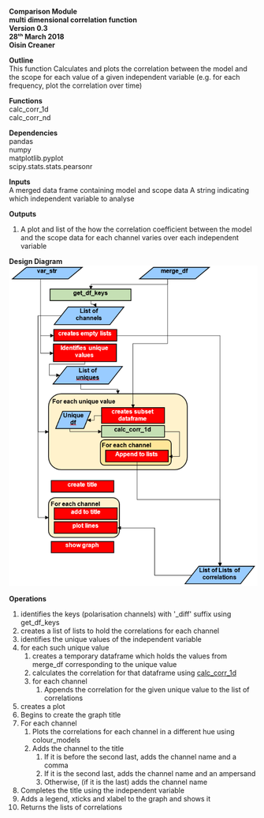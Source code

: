 **Comparison Module \
multi dimensional correlation function\
Version 0.3\
28ᵗʰ March 2018\
Oisin Creaner**

**Outline**\
This function Calculates and plots the correlation between the model and the scope 
for each value of a given independent variable (e.g. for each frequency, plot the correlation over time)

**Functions**\
calc_corr_1d\
calc_corr_nd

**Dependencies**\
pandas\
numpy\
matplotlib.pyplot\
scipy.stats.stats.pearsonr

**Inputs**\
A merged data frame containing model and scope data
A string indicating which independent variable to analyse

**Outputs**
1.  A plot and list of the how the correlation coefficient between the model
    and the scope data for each channel varies over each independent variable

**Design Diagram**\
![Design diagram](/images/comparison_module_calc_corr_nd_fig1_v1.PNG)
    
**Operations**
1.  identifies the keys (polarisation channels) with '_diff' suffix using get_df_keys
2.  creates a list of lists to hold the correlations for each channel
3.  identifies the unique values of the independent variable
4.  for each such unique value
    1.  creates a temporary dataframe which holds the values from merge_df 
    corresponding to the unique value
    2.  calculates the correlation for that dataframe using [calc_corr_1d](/comparison_module/function_docs/analysis_1d.md)
    3.  for each channel
        1.  Appends the correlation for the given unique value to the list of correlations
5.  creates a plot
6.  Begins to create the graph title
7.  For each channel
    1.  Plots the correlations for each channel in a different hue using colour_models
    2.  Adds the channel to the title
        1.  If it is before the second last, adds the channel name and a comma
        2.  If it is the second last, adds the channel name and an ampersand
        3.  Otherwise, (if it is the last) adds the channel name   
8.  Completes the title using the independent variable
9.  Adds a legend, xticks and xlabel to the graph and shows it
10. Returns the lists of correlations
